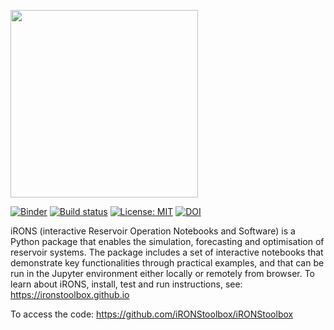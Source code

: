 <left> <img src="iRONS/util/images/iRONS_logo_6.png" width = "300px"><left>
  
[![Binder](https://mybinder.org/badge_logo.svg)](https://mybinder.org/v2/gh/iRONStoolbox/iRONStoolbox/HEAD?urlpath=%2Fnotebooks%2FiRONS)
[![Build status](https://travis-ci.com/AndresPenuela/iRONS.svg?branch=master)](https://travis-ci.com/AndresPenuela/iRONS)
[![License: MIT](https://img.shields.io/badge/License-MIT-yellow.svg)](https://opensource.org/licenses/MIT)
[![DOI](https://img.shields.io/badge/doi.org/10.1016/j.envsoft.2021.105188-purple.svg)](https://doi.org/10.1016/j.envsoft.2021.105188)

iRONS (interactive Reservoir Operation Notebooks and Software) is a Python package that enables the simulation, forecasting and optimisation of reservoir systems. The package includes a set of interactive notebooks that demonstrate key functionalities through practical examples, and that can be run in the Jupyter environment either locally or remotely from browser. To learn about iRONS, install, test and run instructions, see: https://ironstoolbox.github.io

To access the code: https://github.com/iRONStoolbox/iRONStoolbox
